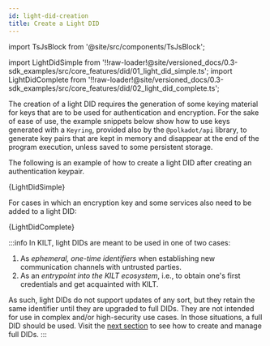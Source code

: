 ```yaml
---
id: light-did-creation
title: Create a Light DID
---
```


import TsJsBlock from '@site/src/components/TsJsBlock';

import LightDidSimple from '!!raw-loader!@site/versioned_docs/0.3-sdk_examples/src/core_features/did/01_light_did_simple.ts';
import LightDidComplete from '!!raw-loader!@site/versioned_docs/0.3-sdk_examples/src/core_features/did/02_light_did_complete.ts';

The creation of a light DID requires the generation of some keying material for keys that are to be used for authentication and encryption.
For the sake of ease of use, the example snippets below show how to use keys generated with a `Keyring`, provided also by the `@polkadot/api` library, to generate key pairs that are kept in memory and disappear at the end of the program execution, unless saved to some persistent storage.

The following is an example of how to create a light DID after creating an authentication keypair.

<TsJsBlock>
  {LightDidSimple}
</TsJsBlock>

For cases in which an encryption key and some services also need to be added to a light DID:

<TsJsBlock>
  {LightDidComplete}
</TsJsBlock>

:::info
In KILT, light DIDs are meant to be used in one of two cases:

1. As *ephemeral, one-time identifiers* when establishing new communication channels with untrusted parties.
2. As an *entrypoint into the KILT ecosystem*, i.e., to obtain one's first credentials and get acquainted with KILT.

As such, light DIDs do not support updates of any sort, but they retain the same identifier until they are upgraded to full DIDs.
They are not intended for use in complex and/or high-security use cases.
In those situations, a full DID should be used.
Visit the [next section](./02_full_did_creation.md) to see how to create and manage full DIDs.
:::
